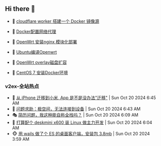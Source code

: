 ## Hi there 👋

<!--
**dkyg666/dkyg666** is a ✨ _special_ ✨ repository because its `README.md` (this file) appears on your GitHub profile.

Here are some ideas to get you started:

- 🔭 I’m currently working on ...
- 🌱 I’m currently learning ...
- 👯 I’m looking to collaborate on ...
- 🤔 I’m looking for help with ...
- 💬 Ask me about ...
- 📫 How to reach me: ...
- 😄 Pronouns: ...
- ⚡ Fun fact: ...
-->

<!-- BLOG-POST-LIST:START -->
- 🦩 [cloudflare worker 搭建一个 Docker 镜像源](http://blog.1996099.xyz/archives/cloudflare-worker-da-jian-yi-ge-docker-jing-xiang-zhan) 

- 🚦 [Docker配置网络代理](http://blog.1996099.xyz/archives/dockerpei-zhi-wang-luo-dai-li) 

- 🫶 [OpenWrt 安装nginx 模块化部署](http://blog.1996099.xyz/archives/openwrt-an-zhuang-nginx-mo-kuai-hua-bu-shu) 

- 🦄 [Ubuntu编译Openwrt](http://blog.1996099.xyz/archives/ubuntuzi-bian-yi-openwrt) 

- 🐻 [OpenWrt overlay磁盘扩容](http://blog.1996099.xyz/archives/openwrt-overlay) 

- 🤖 [CentOS 7 安装Docker环境](http://blog.1996099.xyz/archives/centos-docker) 
<!-- BLOG-POST-LIST:END -->

### v2ex-全站热点
<!-- v2ex:START -->
- 🥸 [从 iPhone 迁移到小米, App 是不是没办法&quot;迁移&quot;](https://www.v2ex.com/t/1081901#reply4) | Sun Oct 20 2024 6:45 AM
- 🤗 [问题求助：极空间，无法连接到设备](https://www.v2ex.com/t/1081900#reply0) | Sun Oct 20 2024 6:43 AM
- 🎭 [简历问题，我这种能自称全栈吗？](https://www.v2ex.com/t/1081894#reply9) | Sun Oct 20 2024 6:09 AM
- 🥷 [打算配个 deskmini x600 装 Linux 做主力开发](https://www.v2ex.com/t/1081893#reply2) | Sun Oct 20 2024 6:04 AM
- 🐵 [用 wails 做了个 ES 的桌面客户端，安装包 3.8mb](https://www.v2ex.com/t/1081878#reply6) | Sun Oct 20 2024 3:59 AM<!-- v2ex:END -->

